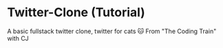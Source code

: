 # Twitter-Clone (Tutorial)
A basic fullstack twitter clone, twitter for cats 🐱
From "The Coding Train" with CJ
